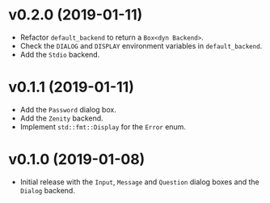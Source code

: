 # v0.2.0 (2019-01-11)
- Refactor `default_backend` to return a `Box<dyn Backend>`.
- Check the `DIALOG` and `DISPLAY` environment variables in `default_backend`.
- Add the `Stdio` backend.

# v0.1.1 (2019-01-11)
- Add the `Password` dialog box.
- Add the `Zenity` backend.
- Implement `std::fmt::Display` for the `Error` enum.

# v0.1.0 (2019-01-08)
- Initial release with the `Input`, `Message` and `Question` dialog boxes and
  the `Dialog` backend.

